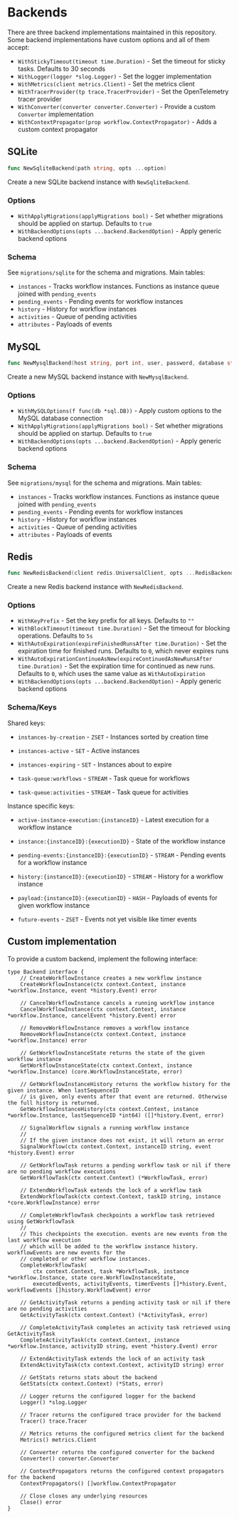 # Backends

There are three backend implementations maintained in this repository. Some backend implementations have custom options and all of them accept:

- `WithStickyTimeout(timeout time.Duration)` - Set the timeout for sticky tasks. Defaults to 30 seconds
- `WithLogger(logger *slog.Logger)` - Set the logger implementation
- `WithMetrics(client metrics.Client)` - Set the metrics client
- `WithTracerProvider(tp trace.TracerProvider)` - Set the OpenTelemetry tracer provider
- `WithConverter(converter converter.Converter)` - Provide a custom `Converter` implementation
- `WithContextPropagator(prop workflow.ContextPropagator)` - Adds a custom context propagator


## SQLite

```go
func NewSqliteBackend(path string, opts ...option)
```

Create a new SQLite backend instance with `NewSqliteBackend`.

### Options

- `WithApplyMigrations(applyMigrations bool)` - Set whether migrations should be applied on startup. Defaults to `true`
- `WithBackendOptions(opts ...backend.BackendOption)` - Apply generic backend options

### Schema

See `migrations/sqlite` for the schema and migrations. Main tables:

- `instances` - Tracks workflow instances. Functions as instance queue joined with `pending_events`
- `pending_events` - Pending events for workflow instances
- `history` - History for workflow instances
- `activities` - Queue of pending activities
- `attributes` - Payloads of events

## MySQL

```go
func NewMysqlBackend(host string, port int, user, password, database string, opts ...option)
```

Create a new MySQL backend instance with `NewMysqlBackend`.

### Options

- `WithMySQLOptions(f func(db *sql.DB))` - Apply custom options to the MySQL database connection
- `WithApplyMigrations(applyMigrations bool)` - Set whether migrations should be applied on startup. Defaults to `true`
- `WithBackendOptions(opts ...backend.BackendOption)` - Apply generic backend options


### Schema

See `migrations/mysql` for the schema and migrations. Main tables:

- `instances` - Tracks workflow instances. Functions as instance queue joined with `pending_events`
- `pending_events` - Pending events for workflow instances
- `history` - History for workflow instances
- `activities` - Queue of pending activities
- `attributes` - Payloads of events

## Redis

```go
func NewRedisBackend(client redis.UniversalClient, opts ...RedisBackendOption)
```

Create a new Redis backend instance with `NewRedisBackend`.

### Options

- `WithKeyPrefix` - Set the key prefix for all keys. Defaults to `""`
- `WithBlockTimeout(timeout time.Duration)` - Set the timeout for blocking operations. Defaults to `5s`
- `WithAutoExpiration(expireFinishedRunsAfter time.Duration)` - Set the expiration time for finished runs. Defaults to `0`, which never expires runs
- `WithAutoExpirationContinueAsNew(expireContinuedAsNewRunsAfter time.Duration)` - Set the expiration time for continued as new runs. Defaults to `0`, which uses the same value as `WithAutoExpiration`
- `WithBackendOptions(opts ...backend.BackendOption)` - Apply generic backend options


### Schema/Keys

Shared keys:

- `instances-by-creation` - `ZSET` - Instances sorted by creation time
- `instances-active` - `SET` - Active instances
- `instances-expiring` - `SET` - Instances about to expire

- `task-queue:workflows` - `STREAM` - Task queue for workflows
- `task-queue:activities` - `STREAM` - Task queue for activities

Instance specific keys:

- `active-instance-execution:{instanceID}` - Latest execution for a workflow instance
- `instance:{instanceID}:{executionID}` - State of the workflow instance
- `pending-events:{instanceID}:{executionID}` - `STREAM` - Pending events for a workflow instance
- `history:{instanceID}:{executionID}` - `STREAM` - History for a workflow instance
- `payload:{instanceID}:{executionID}` - `HASH` - Payloads of events for given workflow instance

- `future-events` - `ZSET` - Events not yet visible like timer events



## Custom implementation

To provide a custom backend, implement the following interface:

```golang
type Backend interface {
	// CreateWorkflowInstance creates a new workflow instance
	CreateWorkflowInstance(ctx context.Context, instance *workflow.Instance, event *history.Event) error

	// CancelWorkflowInstance cancels a running workflow instance
	CancelWorkflowInstance(ctx context.Context, instance *workflow.Instance, cancelEvent *history.Event) error

	// RemoveWorkflowInstance removes a workflow instance
	RemoveWorkflowInstance(ctx context.Context, instance *workflow.Instance) error

	// GetWorkflowInstanceState returns the state of the given workflow instance
	GetWorkflowInstanceState(ctx context.Context, instance *workflow.Instance) (core.WorkflowInstanceState, error)

	// GetWorkflowInstanceHistory returns the workflow history for the given instance. When lastSequenceID
	// is given, only events after that event are returned. Otherwise the full history is returned.
	GetWorkflowInstanceHistory(ctx context.Context, instance *workflow.Instance, lastSequenceID *int64) ([]*history.Event, error)

	// SignalWorkflow signals a running workflow instance
	//
	// If the given instance does not exist, it will return an error
	SignalWorkflow(ctx context.Context, instanceID string, event *history.Event) error

	// GetWorkflowTask returns a pending workflow task or nil if there are no pending workflow executions
	GetWorkflowTask(ctx context.Context) (*WorkflowTask, error)

	// ExtendWorkflowTask extends the lock of a workflow task
	ExtendWorkflowTask(ctx context.Context, taskID string, instance *core.WorkflowInstance) error

	// CompleteWorkflowTask checkpoints a workflow task retrieved using GetWorkflowTask
	//
	// This checkpoints the execution. events are new events from the last workflow execution
	// which will be added to the workflow instance history. workflowEvents are new events for the
	// completed or other workflow instances.
	CompleteWorkflowTask(
		ctx context.Context, task *WorkflowTask, instance *workflow.Instance, state core.WorkflowInstanceState,
		executedEvents, activityEvents, timerEvents []*history.Event, workflowEvents []history.WorkflowEvent) error

	// GetActivityTask returns a pending activity task or nil if there are no pending activities
	GetActivityTask(ctx context.Context) (*ActivityTask, error)

	// CompleteActivityTask completes an activity task retrieved using GetActivityTask
	CompleteActivityTask(ctx context.Context, instance *workflow.Instance, activityID string, event *history.Event) error

	// ExtendActivityTask extends the lock of an activity task
	ExtendActivityTask(ctx context.Context, activityID string) error

	// GetStats returns stats about the backend
	GetStats(ctx context.Context) (*Stats, error)

	// Logger returns the configured logger for the backend
	Logger() *slog.Logger

	// Tracer returns the configured trace provider for the backend
	Tracer() trace.Tracer

	// Metrics returns the configured metrics client for the backend
	Metrics() metrics.Client

	// Converter returns the configured converter for the backend
	Converter() converter.Converter

	// ContextPropagators returns the configured context propagators for the backend
	ContextPropagators() []workflow.ContextPropagator

	// Close closes any underlying resources
	Close() error
}
```